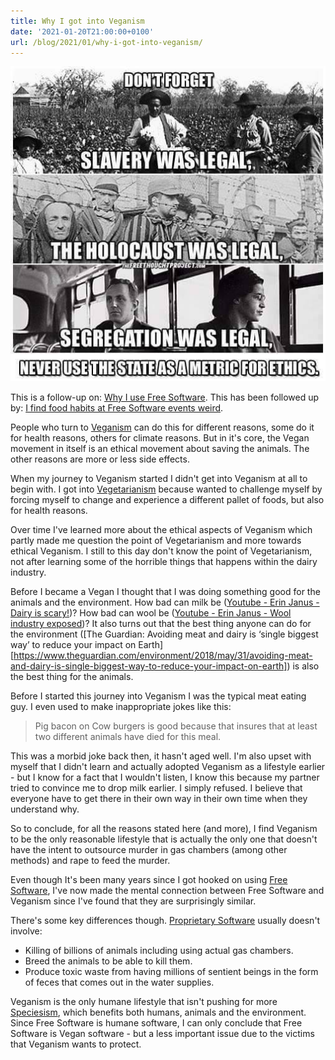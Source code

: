 ```yaml
---
title: Why I got into Veganism
date: '2021-01-20T21:00:00+0100'
url: /blog/2021/01/why-i-got-into-veganism/
---
```


![Metric for ethics](./metric-for-ethics.jpg)

This is a follow-up on: [Why I use Free Software](/blog/2021/01/why-i-use-free-software/). This has been followed up
by: [I find food habits at Free Software events weird](/blog/2021/01/i-find-food-habits-at-free-software-events-weird/).

People who turn to [Veganism](https://en.wikipedia.org/wiki/Veganism#Ethical_veganism) can do this for different reasons,
some do it for health reasons, others for climate reasons. But in it's core,
the Vegan movement in itself is an ethical movement about saving the animals.
The other reasons are more or less side effects.

When my journey to Veganism started I didn't get into Veganism at all to
begin with. I got into [Vegetarianism](https://en.wikipedia.org/wiki/Vegetarianism) because wanted to
challenge myself by forcing myself to change and experience a different
pallet of foods, but also for health reasons.

Over time I've learned more about the ethical aspects of Veganism which
partly made me question the point of Vegetarianism and more towards ethical
Veganism. I still to this day don't know the point of Vegetarianism, not
after learning some of the horrible things that happens within the dairy
industry.

Before I became a Vegan I thought that I was doing something good for the
animals and the environment. How bad can milk be ([Youtube - Erin Janus - Dairy is scary!](https://www.youtube.com/watch?v=UcN7SGGoCNI))? How bad
can wool be ([Youtube - Erin Janus - Wool industry exposed](https://www.youtube.com/watch?v=siTvjWE2aVw))? It also turns out that the best thing anyone
can do for the environment ([The Guardian: Avoiding meat and dairy is ‘single biggest way’ to reduce your impact on Earth][https://www.theguardian.com/environment/2018/may/31/avoiding-meat-and-dairy-is-single-biggest-way-to-reduce-your-impact-on-earth])  is also the best thing for the animals.

Before I started this journey into Veganism I was the typical meat eating
guy. I even used to make inappropriate jokes like this:

> Pig bacon on Cow burgers is good because that insures that at least two
> different animals have died for this meal.

This was a morbid joke back then, it hasn't aged well. I'm also upset with
myself that I didn't learn and actually adopted Veganism as a lifestyle
earlier - but I know for a fact that I wouldn't listen, I know this because
my partner tried to convince me to drop milk earlier. I simply refused. I
believe that everyone have to get there in their own way in their own time
when they understand why.

So to conclude, for all the reasons stated here (and more), I find Veganism
to be the only reasonable lifestyle that is actually the only one that
doesn't have the intent to outsource murder in gas chambers (among other
methods) and rape to feed the murder.

Even though It's been many years since I got hooked on using [Free Software](/blog/2021/01/why-i-use-free-software/),
I've now made the mental connection between Free Software and Veganism since
I've found that they are surprisingly similar.

There's some key differences though. [Proprietary Software](https://en.wikipedia.org/wiki/Proprietary_software) usually doesn't involve:

- Killing of billions of animals including using actual gas chambers.
- Breed the animals to be able to kill them.
- Produce toxic waste from having millions of sentient beings in the form of
  feces that comes out in the water supplies.

Veganism is the only humane lifestyle that isn't pushing for more
[Speciesism](https://en.wikipedia.org/wiki/Speciesism), which benefits both humans, animals and the
environment. Since Free Software is humane software, I can only conclude that
Free Software is Vegan software - but a less important issue due to the
victims that Veganism wants to protect.
